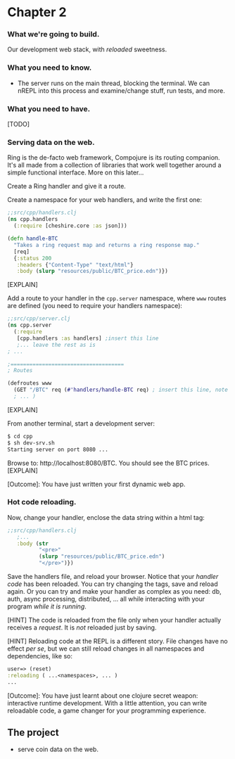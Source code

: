 # Chapter 2

### What we're going to build.

Our development web stack, with _reloaded_ sweetness.

### What you need to know.

- The server runs on the main thread, blocking the terminal. We can nREPL into this process and examine/change stuff, run tests, and more.

### What you need to have.

[TODO]

### Serving data on the web.

Ring is the de-facto web framework, Compojure is its routing companion. It's all made from a collection of libraries that work well together around a simple functional interface. More on this later...

Create a Ring handler and give it a route.

Create a namespace for your web handlers, and write the first one:
```clj
;;src/cpp/handlers.clj
(ns cpp.handlers
  (:require [cheshire.core :as json]))

(defn handle-BTC
  "Takes a ring request map and returns a ring response map."
  [req]
  {:status 200
   :headers {"Content-Type" "text/html"}
   :body (slurp "resources/public/BTC_price.edn")})
```
[EXPLAIN]

Add a route to your handler in the `cpp.server` namespace, where `www` routes are defined (you need to require your handlers namespace):
```clj
;;src/cpp/server.clj
(ns cpp.server
  (:require
   [cpp.handlers :as handlers] ;insert this line
   ;... leave the rest as is
; ...

;====================================
; Routes

(defroutes www
  (GET "/BTC" req (#'handlers/handle-BTC req) ; insert this line, note the `#'` bit
  ; ... )

```
[EXPLAIN]

From another terminal, start a development server:
```sh
$ cd cpp
$ sh dev-srv.sh
Starting server on port 8080 ...
```

Browse to: http://localhost:8080/BTC.
You should see the BTC prices.
[EXPLAIN]

[Outcome]: You have just written your first dynamic web app.

### Hot code reloading.

Now, change your handler, enclose the data string within a html tag:
```clj
;;src/cpp/handlers.clj
   ;...
   :body (str
          "<pre>"
          (slurp "resources/public/BTC_price.edn")
          "</pre>")})
```

Save the handlers file, and reload your browser. Notice that your _handler code_ has been reloaded. You can try changing the tags, save and reload again. Or you can try and make your handler as complex as you need: db, auth, async processing, distributed, ...  all while interacting with your program _while it is running_.

[HINT] The code is reloaded from the file only when your handler actually receives a _request_. It is _not_ reloaded just by saving.

[HINT] Reloading code at the REPL is a different story. File changes have no effect _per se_, but we can still reload changes in all namespaces and dependencies, like so:

```clj
user=> (reset)
:reloading ( ...<namespaces>, ... )
...
```

[Outcome]: You have just learnt about one clojure secret weapon: interactive runtime development. With a little attention, you can write reloadable code, a game changer for your programming experience.


## The project

- serve coin data on the web.
